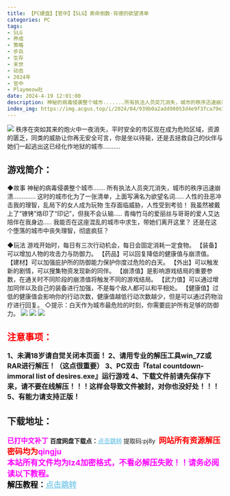 ```yaml
---
title: 【PC硬盘】【官中】【SLG】索命倒数-背德的欲望清单
categories: PC
tags:
- SLG
- 养成
- 策略
- 步兵
- 生存
- 末世
- 动态
- 2024年
- 官中
- Playmeow社
date: 2024-4-19 12:01:00
description: 神秘的病毒侵袭整个城市.......所有执法人员突兀消失，城市的秩序迅速崩溃.............这时的城市化为了一张清单，上面写满名为欲望名词.....人性的丑恶冲击我的理智，乱局下的女人成为玩物生存面临威胁，人性受到考验！
index_img: https://img.acgus.top/i/2024/04/939b0a2add98053d4e9f3fca79e13d71.webp
---
```

![](https://img.acgus.top/i/2024/04/939b0a2add98053d4e9f3fca79e13d71.webp)
秩序在突如其来的炮火中一夜消失，平时安全的市区现在成为危险区域，资源的匮乏，同类的威胁让你再无安全可言，你是坐以待毙，还是去拯救自己的伙伴与她们一起逃出这已经化作地狱的城市..........

## 游戏简介：
◆故事
神秘的病毒侵袭整个城市.......
所有执法人员突兀消失，城市的秩序迅速崩溃.............
这时的城市化为了一张清单，上面写满名为欲望名词.....
人性的丑恶冲击我的理智，乱局下的女人成为玩物
生存面临威胁，人性受到考验！
我虽然被戴上了“镣铐”烙印了“印记”，但我不会认输.....
青梅竹马的爱丽丝与哥哥的爱人艾达陪伴在我身边.....
我能否在这座混乱的城市中求生，带她们离开这里？
还是在这个堕落的城市中丧失理智，彻底疯狂？

◆玩法
游戏开始时，每日有三次行动机会，每日会固定消耗一定食物。
【装备】可以增加人物的攻击力与防御力。
【药品】可以回复降低的健康值与崩溃值。
【建材】可以加强庇护所的防御能力保护你度过危险的白天。
【外出】可以触发新的剧情，可以搜集物资发现新的同伴。
【崩溃值】是影响游戏结局的重要参数，在通关时不同阶段的崩溃值将触发不同的游戏结局。
【武力值】可以通过增加同伴以及自己的装备进行加强，不是每个敌人都可以和平相处。
【健康值】过低的健康值会影响你的行动次数，健康值越低行动次数越少，但是可以通过药物治疗进行回复。
◇提示：白天作为城市最危险的时刻，你需要庇护所有足够的防御力。
![](https://img.acgus.top/i/2024/04/930d05ed567a7ae3a27660a3288bbcdd.webp)
![](https://img.acgus.top/i/2024/04/0d7340da0f85ace13294c007bf7d5055.webp)
![](https://img.acgus.top/i/2024/04/e499863880408003e04de1d48bb269dd.webp)





## <font color=#FF0000 >注意事项：</font>
<font size=3><b>1、未满18岁请自觉关闭本页面！
2、请用专业的解压工具win_7Z或RAR进行解压！（这点很重要）
3、PC双击『fatal countdown-immoral list of desires.exe』运行游戏
4、下载文件前请先保存下来，请不要在线解压！！！这样会导致文件被封，对你也没好处！！！
5、有能力请支持正版！</b></font>

## 下载地址：
<font color=#FF00FF size=3><b>已打中文补丁</b></font>
<b>百度网盘下载点：</b><a href="https://pan.baidu.com/s/1zsYXaCmjCBSOYTE4_7WByg?pwd=pj8y" style="color: #87CEEB;"><b>点击跳转</b></a> 提取码:pj8y
<a style="padding: 0" href="https://post.qingju.org/AD/"><img style="max-width:100%" src="https://img.acgus.top/i/2024/07/478f689b8021d8d499ab43d21acf137a.gif" alt=""></a>
<b><font color=#FF0000 size=4>网站所有资源解压密码均为</b></font><b><font color=#FF00FF size=4>qingju</font><font color=#FF0000 ></font></b><br><b><font color=#FF00FF size=4>本站所有文件均为lz4加密格式，不看必解压失败！！请务必阅读以下教程。</b></font><br><b><font color=#000 size=4>解压教程：</b><a href="https://post.qingju.org/tutorial/000/" style="color: #87CEEB;"><b>点击跳转</b></a>